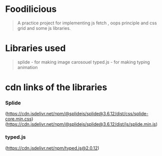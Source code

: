 # Foodilicious
> A practice project for implementing js fetch , oops principle and css grid and some js libraries.

# Libraries used
> splide - for making image carosouel
> typed.js - for making typing animation

# cdn links of the libraries

### Splide
(https://cdn.jsdelivr.net/npm/@splidejs/splide@3.6.12/dist/css/splide-core.min.css)
(https://cdn.jsdelivr.net/npm/@splidejs/splide@3.6.12/dist/js/splide.min.js)

### typed.js
(https://cdn.jsdelivr.net/npm/typed.js@2.0.12)